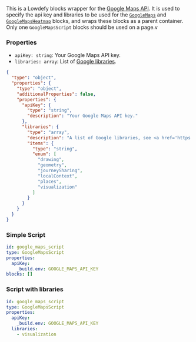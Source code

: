 <TITLE>
GoogleMapsScript
</TITLE>

<DESCRIPTION>

This is a Lowdefy blocks wrapper for the [Google Maps API](https://developers.google.com/maps/documentation/javascript/overview). It is used to specify the api key and libraries to be used for the [`GoogleMaps`](./GoogleMaps) and [`GoogleMapsHeatmap`](./GoogleMapsHeatmap) blocks, and wraps these blocks as a parent container. Only one `GoogleMapsScript` blocks should be used on a page.v

### Properties

- `apiKey: string`: Your Google Maps API key.
- `libraries: array`: List of [Google libraries](https://developers.google.com/maps/documentation/javascript/libraries).

</DESCRIPTION>

<SCHEMA>

```json
{
  "type": "object",
  "properties": {
    "type": "object",
    "additionalProperties": false,
    "properties": {
      "apiKey": {
        "type": "string",
        "description": "Your Google Maps API key."
      },
      "libraries": {
        "type": "array",
        "description": "A list of Google libraries, see <a href='https://developers.google.com/maps/documentation/javascript/libraries'>more</a>.",
        "items": {
          "type": "string",
          "enum": [
            "drawing",
            "geometry",
            "journeySharing",
            "localContext",
            "places",
            "visualization"
          ]
        }
      }
    }
  }
}
```

</SCHEMA>

<EXAMPLES>

### Simple Script

```yaml
id: google_maps_script
type: GoogleMapsScript
properties:
  apiKey:
    _build.env: GOOGLE_MAPS_API_KEY
blocks: []
```

### Script with libraries

```yaml
id: google_maps_script
type: GoogleMapsScript
properties:
  apiKey:
    _build.env: GOOGLE_MAPS_API_KEY
  libraries:
    - visualization
```

</EXAMPLES>
